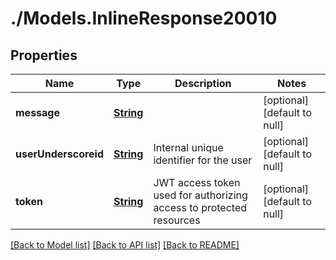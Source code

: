# ./Models.InlineResponse20010
## Properties

Name | Type | Description | Notes
------------ | ------------- | ------------- | -------------
**message** | [**String**](string.md) |  | [optional] [default to null]
**userUnderscoreid** | [**String**](string.md) | Internal unique identifier for the user | [optional] [default to null]
**token** | [**String**](string.md) | JWT access token used for authorizing access to protected resources | [optional] [default to null]

[[Back to Model list]](../README.md#documentation-for-models) [[Back to API list]](../README.md#documentation-for-api-endpoints) [[Back to README]](../README.md)


